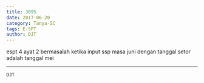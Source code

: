 ```yaml
---
title: 3095
date: 2017-06-20
category: Tanya-SC
tags: E-SPT
author: DJT
---
```


espt 4 ayat 2 bermasalah ketika input ssp masa juni dengan tanggal setor adalah tanggal mei

---



`DJT`
